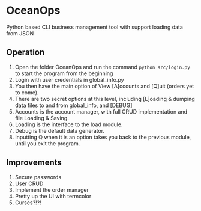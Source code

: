 # OceanOps
Python based CLI business management tool with support loading data from JSON

## Operation
1. Open the folder OceanOps and run the command `python src/login.py` to start the program from the beginning
2. Login with user credentials in global_info.py
3. You then have the main option of View [A]ccounts and [Q]uit (orders yet to come).
4. There are two secret options at this level, including [L]oading & dumping data files to and from global_info, and [DEBUG]
5. Accounts is the account manager, with full CRUD implementation and file Loading & Saving.
6. Loading is the interface to the load module.
7. Debug is the default data generator.
8. Inputting Q when it is an option takes you back to the previous module, until you exit the program.

## Improvements
1. Secure passwords
2. User CRUD
3. Implement the order manager
4. Pretty up the UI with termcolor
5. Curses?!?!
